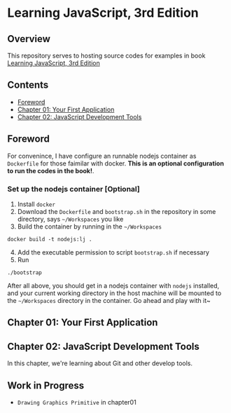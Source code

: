 # Learning JavaScript, 3rd Edition    

## Overview  
This repository serves to hosting source codes for examples in book [Learning JavaScript, 3rd Edition](https://www.amazon.cn/JavaScript%E5%AD%A6%E4%B9%A0%E6%8C%87%E5%8D%97-%E7%AC%AC3%E7%89%88-%E7%BE%8E-Ethan-Brown-%E5%B8%83%E6%9C%97/dp/B073L8PGSD/ref=sr_1_1?s=books&ie=UTF8&qid=1510117364&sr=1-1&keywords=Learning+JavaScript%2C+3rd+Edition&dpID=51uMzRdcOHL&preST=_SX258_BO1,204,203,200_QL70_&dpSrc=srch)

## Contents  
+ [Foreword](#foreword)  
+ [Chapter 01: Your First Application](#chapter01)    
+ [Chapter 02: JavaScript Development Tools](#chapter02)    

<a name="foreword"></a>
## Foreword  
For convenince, I have configure an runnable nodejs container as `Dockerfile` for those faimilar with docker. **This is an optional configuration to run the codes in the book!**.

### Set up the nodejs container [Optional]  
1. Install `docker`   
2. Download the `Dockerfile` and `bootstrap.sh` in the repository in some directory, says `~/Workspaces` you like   
3. Build the container by running in the `~/Workspaces`      
```base
docker build -t nodejs:lj .
```  
4. Add the executable permission to script `bootstrap.sh` if necessary   
5. Run   
```
./bootstrap
```  
After all above, you should get in a nodejs container with `nodejs` installed, and your current working directory in the host machine will be mounted to the `~/Workspaces` directory in the container. Go ahead and play with it~  

<a name="chapter01"></a>
## Chapter 01: Your First Application  

<a name="chapter02"></a>
## Chapter 02: JavaScript Development Tools  
In this chapter, we're learning about Git and other develop tools.  

## Work in Progress  
+ `Drawing Graphics Primitive` in chapter01  

